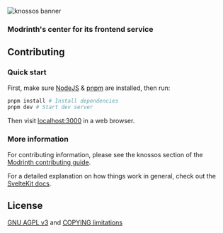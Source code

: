 ![knossos banner](https://user-images.githubusercontent.com/12068027/100479893-d9b5a380-30ac-11eb-9db9-0c09d400f13f.png)

### Modrinth's center for its frontend service

## Contributing

### Quick start

First, make sure [NodeJS](https://nodejs.org/en/download/package-manager/) & [pnpm](https://pnpm.io/installation#nodejs-is-preinstalled) are installed, then run:
```zsh
pnpm install # Install dependencies
pnpm dev # Start dev server
```
Then visit [localhost:3000](http://localhost:3000) in a web browser.

### More information

For contributing information, please see the knossos section of the [Modrinth contributing guide](https://docs.modrinth.com/docs/details/contributing/#knossos-frontend).

For a detailed explanation on how things work in general, check out the [SvelteKit docs](https://kit.svelte.dev/docs).

## License

[GNU AGPL v3](/LICENSE.md) and [COPYING limitations](/COPYING.md)
